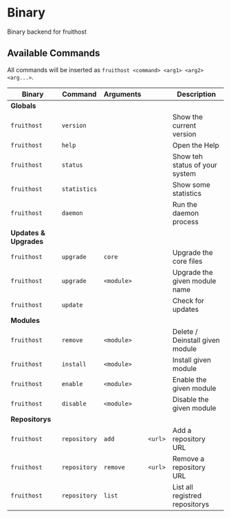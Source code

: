 # Binary
Binary backend for fruithost

## Available Commands
All commands will be inserted as `fruithost <command> <arg1> <arg2> <arg...>`.

| Binary | Command |  Arguments | | Description |
|--|--|--|--|--|
| **Globals** |  |  |  |  |
| `fruithost` | `version` ||| Show the current version |
| `fruithost` | `help` ||| Open the Help |
| `fruithost` | `status` ||| Show teh status of your system |
| `fruithost` | `statistics` ||| Show some statistics |
| `fruithost` | `daemon` ||| Run the daemon process |
| **Updates & Upgrades** |  |  |  |  |
| `fruithost` | `upgrade` | `core` || Upgrade the core files |
| `fruithost` | `upgrade` | `<module>` || Upgrade the given module name |
| `fruithost` | `update` ||| Check for updates |
| **Modules** |  |  |  |  |
| `fruithost` | `remove` | `<module>` || Delete / Deinstall given module |
| `fruithost` | `install` | `<module>` || Install given module |
| `fruithost` | `enable` | `<module>` || Enable the given module |
| `fruithost` | `disable` | `<module>` || Disable the given module |
| **Repositorys** |  |  |  |  |
| `fruithost` | `repository` | `add` | `<url>` | Add a repository URL |
| `fruithost` | `repository` | `remove` | `<url>` | Remove a repository URL |
| `fruithost` | `repository` | `list` || List all registred repositorys |
